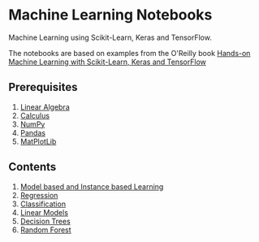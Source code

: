 # Machine Learning Notebooks

Machine Learning using Scikit-Learn, Keras and TensorFlow.

The notebooks are based on examples from the O'Reilly book [Hands-on Machine Learning with Scikit-Learn, Keras and TensorFlow](https://www.oreilly.com/library/view/hands-on-machine-learning/9781492032632/)

## Prerequisites

1. [Linear Algebra](/00_linear_algebra_calculus/linear_algebra.ipynb)
2. [Calculus](/00_linear_algebra_calculus/calculus.ipynb)
3. [NumPy](/00_numpy_pandas_matplotlib/numpy.ipynb)
4. [Pandas](/00_numpy_pandas_matplotlib/pandas.ipynb)
5. [MatPlotLib](/00_numpy_pandas_matplotlib/matplotlib.ipynb)

## Contents

1. [Model based and Instance based Learning](/01_model_and_instance_based_learning)
2. [Regression](/02_regression/model.ipynb)
3. [Classification](/03_classification/model.ipynb)
4. [Linear Models](/04_linear_models/model.ipynb)
5. [Decision Trees](/05_decision_trees/model.ipynb)
6. [Random Forest](/06_random_forest/model.ipynb)
